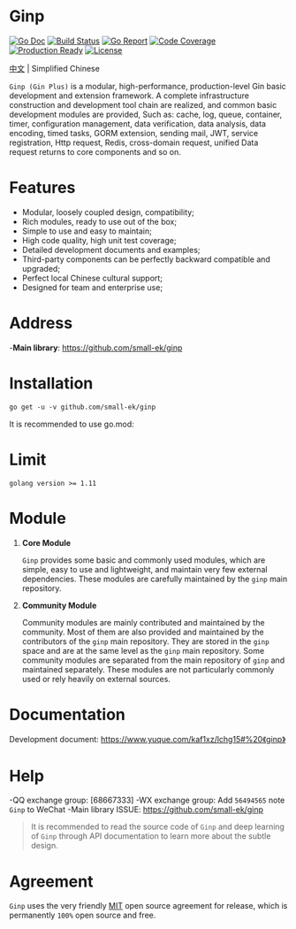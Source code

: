 # Ginp
[![Go Doc](https://godoc.org/github.com/gogf/gf?status.svg)](https://www.yuque.com/kaf1xz/lchg15#%20《ginp》)
[![Build Status](https://travis-ci.org/gogf/gf.svg?branch=master)](https://goreportcard.com/report/github.com/small-ek/ginp)
[![Go Report](https://goreportcard.com/badge/github.com/gogf/gf?v=1)](https://goreportcard.com/report/github.com/small-ek/ginp )
[![Code Coverage](https://codecov.io/gh/gogf/gf/branch/master/graph/badge.svg)](https://codecov.io/gh/small-ek/ginp)
[![Production Ready](https://img.shields.io/badge/production-ready-blue.svg)](https://github.com/small-ek/ginp)
[![License](https://img.shields.io/github/license/gogf/gf.svg?style=flat)](https://github.com/small-ek/ginp)

[中文](README_ZH.md) | Simplified Chinese

`Ginp (Gin Plus)` is a modular, high-performance, production-level Gin basic development and extension framework.
A complete infrastructure construction and development tool chain are realized, and common basic development modules are provided,
Such as: cache, log, queue, container, timer, configuration management, data verification, data analysis, data encoding, timed tasks, GORM extension, sending mail, JWT, service registration, Http request, Redis, cross-domain request, unified Data request returns to core components and so on.


# Features
* Modular, loosely coupled design, compatibility;
* Rich modules, ready to use out of the box;
* Simple to use and easy to maintain;
* High code quality, high unit test coverage;
* Detailed development documents and examples;
* Third-party components can be perfectly backward compatible and upgraded;
* Perfect local Chinese cultural support;
* Designed for team and enterprise use;

# Address
-**Main library**: https://github.com/small-ek/ginp

# Installation
```html
go get -u -v github.com/small-ek/ginp
```
It is recommended to use go.mod:

# Limit
```shell
golang version >= 1.11
```
# Module

1. **Core Module**

    `Ginp` provides some basic and commonly used modules, which are simple, easy to use and lightweight, and maintain very few external dependencies. These modules are carefully maintained by the `ginp` main repository.

1. **Community Module**

    Community modules are mainly contributed and maintained by the community. Most of them are also provided and maintained by the contributors of the `ginp` main repository. They are stored in the `ginp` space and are at the same level as the `ginp` main repository. Some community modules are separated from the main repository of `ginp` and maintained separately. These modules are not particularly commonly used or rely heavily on external sources.



# Documentation

Development document: https://www.yuque.com/kaf1xz/lchg15#%20《ginp》

# Help
-QQ exchange group: [68667333]
-WX exchange group: Add `56494565` note `Ginp` to WeChat
-Main library ISSUE: https://github.com/small-ek/ginp

> It is recommended to read the source code of `Ginp` and deep learning of `Ginp` through API documentation to learn more about the subtle design.

# Agreement

`Ginp` uses the very friendly [MIT](LICENSE) open source agreement for release, which is permanently `100%` open source and free.